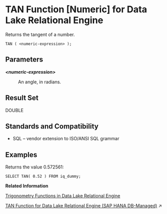 <!-- loioa58a2ec084f2101584a8c423a3ca9750 -->

# TAN Function \[Numeric\] for Data Lake Relational Engine

Returns the tangent of a number.



```
TAN ( <numeric-expression> );
```



<a name="loioa58a2ec084f2101584a8c423a3ca9750__TAN_parm1"/>

## Parameters


<dl>
<dt><b>

*<numeric-expression\>*

</b></dt>
<dd>

An angle, in radians.



</dd>
</dl>



<a name="loioa58a2ec084f2101584a8c423a3ca9750__TAN_returns1"/>

## Result Set

DOUBLE



<a name="loioa58a2ec084f2101584a8c423a3ca9750__TAN_standards1"/>

## Standards and Compatibility

-   SQL – vendor extension to ISO/ANSI SQL grammar



<a name="loioa58a2ec084f2101584a8c423a3ca9750__TAN_examples1"/>

## Examples

Returns the value 0.572561:

```
SELECT TAN( 0.52 ) FROM iq_dummy;
```

**Related Information**  


[Trigonometry Functions in Data Lake Relational Engine](trigonometry-functions-in-data-lake-relational-engine-caafd14.md "Some numeric functions return trigonometric information.")

[TAN Function for Data Lake Relational Engine (SAP HANA DB-Managed)](https://help.sap.com/viewer/a898e08b84f21015969fa437e89860c8/2024_3_QRC/en-US/e2c70619ddcb41a58cd65f42dc1bab7f.html "Returns the tangent of a number.") :arrow_upper_right:

